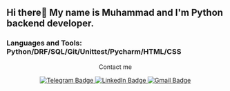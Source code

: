 ## Hi there👋 My name is Muhammad and I'm Python backend developer.

### Languages and Tools: Python/DRF/SQL/Git/Unittest/Pycharm/HTML/CSS
<div align="center">
  <p>Contact me
  <div id="badges">
    <a href="https://t.me/MuhammadMlv_it">
      <img src="https://img.shields.io/badge/-Telegram-red?color=white&logo=telegram&logoColor=blue" alt="Telegram Badge"/>
    </a>
    <a href="#">
      <img src="https://img.shields.io/badge/LinkedIn-blue?logo=linkedin&logoColor=white" alt="LinkedIn Badge"/>
    </a>
    <a href="https://magomed.mulaev@gmail.com">
      <img src="https://img.shields.io/badge/Gmail-red?color=white&logo=gmail&logoColor=red" alt="Gmail Badge"/>
    </a>
  </div>
  <img src="https://komarev.com/ghpvc/?username=MuhammadMlv&style=flat-square&color=blue" alt=""/>
</div>
